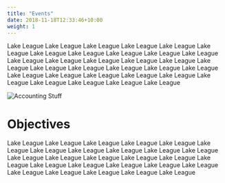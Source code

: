```yaml
---
title: "Events"
date: 2018-11-18T12:33:46+10:00
weight: 1
---
```


Lake League Lake League Lake League Lake League Lake League Lake League Lake League Lake League Lake League Lake League Lake League Lake League Lake League Lake League Lake League Lake League Lake League Lake League Lake League Lake League Lake League Lake League Lake League Lake League Lake League Lake League Lake League Lake League Lake League Lake League Lake League Lake League 

![Accounting Stuff](/images/austin-distel-nGc5RT2HmF0-unsplash.jpg)

# Objectives

Lake League Lake League Lake League Lake League Lake League Lake League Lake League Lake League Lake League Lake League Lake League Lake League Lake League Lake League Lake League Lake League Lake League Lake League Lake League Lake League Lake League Lake League Lake League Lake League Lake League Lake League Lake League 
